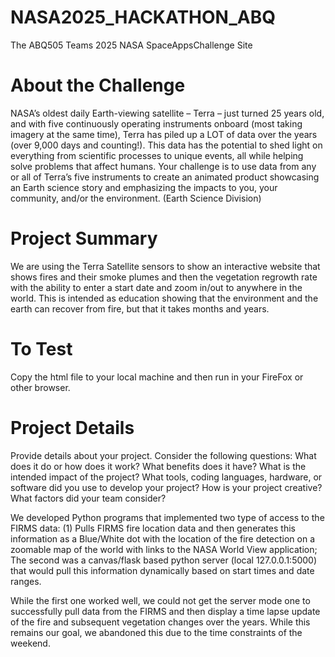 # NASA2025_HACKATHON_ABQ
The ABQ505 Teams 2025 NASA SpaceAppsChallenge Site

# About the Challenge

NASA’s oldest daily Earth-viewing satellite – Terra – just turned 25 years old, and with five continuously operating instruments onboard (most taking imagery at the same time), Terra has piled up a LOT of data over the years (over 9,000 days and counting!). This data has the potential to shed light on everything from scientific processes to unique events, all while helping solve problems that affect humans. Your challenge is to use data from any or all of Terra’s five instruments to create an animated product showcasing an Earth science story and emphasizing the impacts to you, your community, and/or the environment. (Earth Science Division)

# Project Summary

We are using the Terra Satellite sensors to show an interactive website that shows fires and their smoke plumes and then the vegetation regrowth rate with the ability to enter a start date and zoom in/out to anywhere in the world. This is intended as education showing that the environment and the earth can recover from fire, but that it takes months and years.

# To Test

Copy the html file to your local machine and then run in your FireFox or other browser.

# Project Details

Provide details about your project. Consider the following questions: What does it do or how does it work? What benefits does it have? What is the intended impact of the project? What tools, coding languages, hardware, or software did you use to develop your project? How is your project creative? What factors did your team consider?

We developed Python programs that implemented two type of access to the FIRMS data: (1) Pulls FIRMS fire location data and then generates this information as a Blue/White dot with the location of the fire detection on a zoomable map of the world with links to the NASA World View application; The second was a canvas/flask based python server (local 127.0.0.1:5000) that would pull this information dynamically based on start times and date ranges. 

While the first one worked well, we could not get the server mode one to successfully pull data from the FIRMS and then display a time lapse update of the fire and subsequent vegetation changes over the years. While this remains our goal, we abandoned this due to the time constraints of the weekend.
